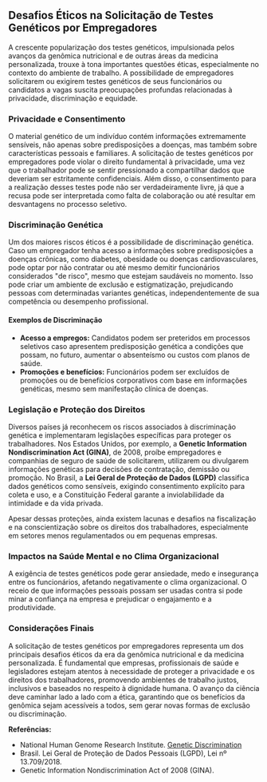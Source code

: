 
## Desafios Éticos na Solicitação de Testes Genéticos por Empregadores

A crescente popularização dos testes genéticos, impulsionada pelos avanços da genômica nutricional e de outras áreas da medicina personalizada, trouxe à tona importantes questões éticas, especialmente no contexto do ambiente de trabalho. A possibilidade de empregadores solicitarem ou exigirem testes genéticos de seus funcionários ou candidatos a vagas suscita preocupações profundas relacionadas à privacidade, discriminação e equidade.

### Privacidade e Consentimento

O material genético de um indivíduo contém informações extremamente sensíveis, não apenas sobre predisposições a doenças, mas também sobre características pessoais e familiares. A solicitação de testes genéticos por empregadores pode violar o direito fundamental à privacidade, uma vez que o trabalhador pode se sentir pressionado a compartilhar dados que deveriam ser estritamente confidenciais. Além disso, o consentimento para a realização desses testes pode não ser verdadeiramente livre, já que a recusa pode ser interpretada como falta de colaboração ou até resultar em desvantagens no processo seletivo.

### Discriminação Genética

Um dos maiores riscos éticos é a possibilidade de discriminação genética. Caso um empregador tenha acesso a informações sobre predisposições a doenças crônicas, como diabetes, obesidade ou doenças cardiovasculares, pode optar por não contratar ou até mesmo demitir funcionários considerados "de risco", mesmo que estejam saudáveis no momento. Isso pode criar um ambiente de exclusão e estigmatização, prejudicando pessoas com determinadas variantes genéticas, independentemente de sua competência ou desempenho profissional.

#### Exemplos de Discriminação

- **Acesso a empregos:** Candidatos podem ser preteridos em processos seletivos caso apresentem predisposição genética a condições que possam, no futuro, aumentar o absenteísmo ou custos com planos de saúde.
- **Promoções e benefícios:** Funcionários podem ser excluídos de promoções ou de benefícios corporativos com base em informações genéticas, mesmo sem manifestação clínica de doenças.

### Legislação e Proteção dos Direitos

Diversos países já reconhecem os riscos associados à discriminação genética e implementaram legislações específicas para proteger os trabalhadores. Nos Estados Unidos, por exemplo, a **Genetic Information Nondiscrimination Act (GINA)**, de 2008, proíbe empregadores e companhias de seguro de saúde de solicitarem, utilizarem ou divulgarem informações genéticas para decisões de contratação, demissão ou promoção. No Brasil, a **Lei Geral de Proteção de Dados (LGPD)** classifica dados genéticos como sensíveis, exigindo consentimento explícito para coleta e uso, e a Constituição Federal garante a inviolabilidade da intimidade e da vida privada.

Apesar dessas proteções, ainda existem lacunas e desafios na fiscalização e na conscientização sobre os direitos dos trabalhadores, especialmente em setores menos regulamentados ou em pequenas empresas.

### Impactos na Saúde Mental e no Clima Organizacional

A exigência de testes genéticos pode gerar ansiedade, medo e insegurança entre os funcionários, afetando negativamente o clima organizacional. O receio de que informações pessoais possam ser usadas contra si pode minar a confiança na empresa e prejudicar o engajamento e a produtividade.

### Considerações Finais

A solicitação de testes genéticos por empregadores representa um dos principais desafios éticos da era da genômica nutricional e da medicina personalizada. É fundamental que empresas, profissionais de saúde e legisladores estejam atentos à necessidade de proteger a privacidade e os direitos dos trabalhadores, promovendo ambientes de trabalho justos, inclusivos e baseados no respeito à dignidade humana. O avanço da ciência deve caminhar lado a lado com a ética, garantindo que os benefícios da genômica sejam acessíveis a todos, sem gerar novas formas de exclusão ou discriminação.

**Referências:**

- National Human Genome Research Institute. [Genetic Discrimination](https://www.genome.gov/about-genomics/policy-issues/Genetic-Discrimination)
- Brasil. Lei Geral de Proteção de Dados Pessoais (LGPD), Lei nº 13.709/2018.
- Genetic Information Nondiscrimination Act of 2008 (GINA).
```
